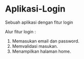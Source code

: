 # Aplikasi-Login
Sebuah aplikasi dengan fitur login

Alur fitur login :
1. Memasukan email dan password.
2. Memvalidasi masukan.
3. Menampilkan halaman home.
